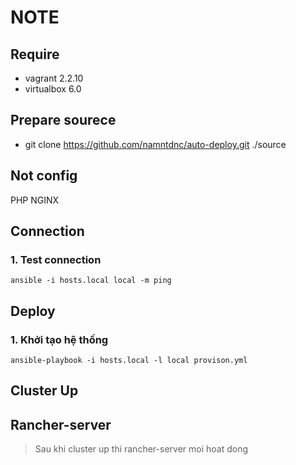 # NOTE

## Require
- vagrant 2.2.10
- virtualbox 6.0

## Prepare sourece
- git clone https://github.com/namntdnc/auto-deploy.git ./source

## Not config 
PHP 
NGINX

## Connection
### 1. Test connection
    ansible -i hosts.local local -m ping

## Deploy
### 1. Khởi tạo hệ thống 
    ansible-playbook -i hosts.local -l local provison.yml

## Cluster Up

## Rancher-server
> Sau khi cluster up thi rancher-server moi hoat dong